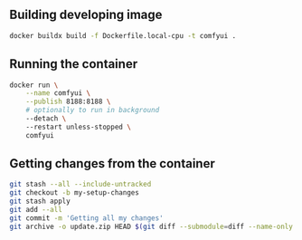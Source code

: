 ## Building developing image

```sh
docker buildx build -f Dockerfile.local-cpu -t comfyui .
```

## Running the container

```sh
docker run \
    --name comfyui \
    --publish 8188:8188 \
    # optionally to run in background
    --detach \ 
    --restart unless-stopped \
    comfyui
```

## Getting changes from the container

```sh
git stash --all --include-untracked
git checkout -b my-setup-changes
git stash apply
git add --all
git commit -m 'Getting all my changes'
git archive -o update.zip HEAD $(git diff --submodule=diff --name-only HEAD HEAD^)
```

